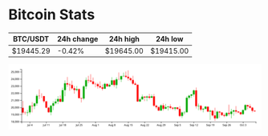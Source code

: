 # Bitcoin Stats

BTC/USDT|24h change|24h high|24h low|
|---|---|---|---|
|$19445.29|-0.42%|$19645.00|$19415.00|

<img src="./chart.svg">
